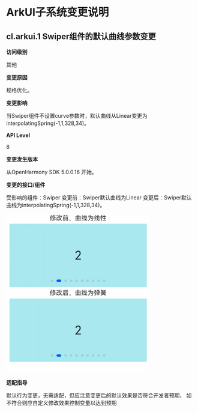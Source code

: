 # ArkUI子系统变更说明

## cl.arkui.1  Swiper组件的默认曲线参数变更

**访问级别**

其他

**变更原因**

规格优化。

**变更影响**

当Swiper组件不设置curve参数时，默认曲线从Linear变更为interpolatingSpring(-1,1,328,34)。

**API Level**

8

**变更发生版本**

从OpenHarmony SDK 5.0.0.16 开始。

**变更的接口/组件**

受影响的组件：Swiper
变更前：Swiper默认曲线为Linear
变更后：Swiper默认曲线为interpolatingSpring(-1,1,328,34)。

![Swiper曲线变更示例](figures/curveDiff.gif)

**适配指导**

默认行为变更，无需适配，但应注意变更后的默认效果是否符合开发者预期， 如不符合则应自定义修改效果控制变量以达到预期
